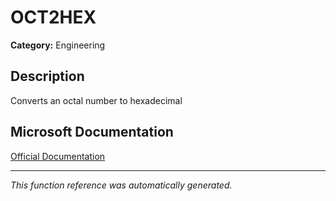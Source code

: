 # OCT2HEX

**Category:** Engineering

## Description
Converts an octal number to hexadecimal

## Microsoft Documentation
[Official Documentation](https://support.microsoft.com//en-us/office/oct2hex-function-912175b4-d497-41b4-a029-221f051b858f)

---
*This function reference was automatically generated.*
